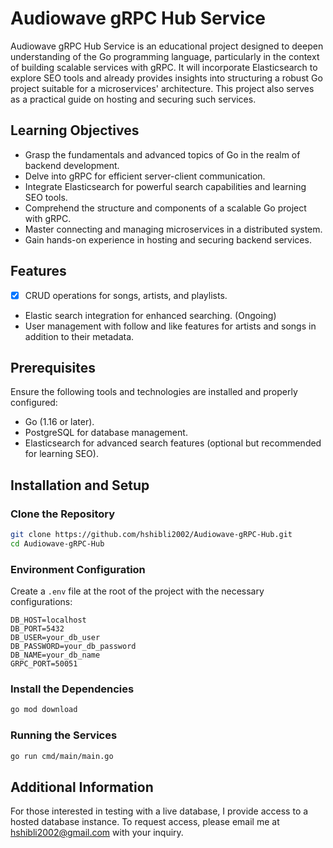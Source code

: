 # Audiowave gRPC Hub Service

Audiowave gRPC Hub Service is an educational project designed to deepen understanding of the Go programming language, particularly in the context of building scalable services with gRPC. It will incorporate Elasticsearch to explore SEO tools and already provides insights into structuring a robust Go project suitable for a microservices' architecture. This project also serves as a practical guide on hosting and securing such services.

## Learning Objectives

- Grasp the fundamentals and advanced topics of Go in the realm of backend development.
- Delve into gRPC for efficient server-client communication.
- Integrate Elasticsearch for powerful search capabilities and learning SEO tools.
- Comprehend the structure and components of a scalable Go project with gRPC.
- Master connecting and managing microservices in a distributed system.
- Gain hands-on experience in hosting and securing backend services.

## Features

- [X] CRUD operations for songs, artists, and playlists.
- Elastic search integration for enhanced searching. (Ongoing)
- User management with follow and like features for artists and songs in addition to their metadata.

## Prerequisites

Ensure the following tools and technologies are installed and properly configured:

- Go (1.16 or later).
- PostgreSQL for database management.
- Elasticsearch for advanced search features (optional but recommended for learning SEO).

## Installation and Setup

### Clone the Repository

```bash
git clone https://github.com/hshibli2002/Audiowave-gRPC-Hub.git
cd Audiowave-gRPC-Hub
```

### Environment Configuration

Create a `.env` file at the root of the project with the necessary configurations:
```
DB_HOST=localhost
DB_PORT=5432
DB_USER=your_db_user
DB_PASSWORD=your_db_password
DB_NAME=your_db_name
GRPC_PORT=50051
```

### Install the Dependencies

```bash
go mod download
```

### Running the Services

```bash
go run cmd/main/main.go
```

## Additional Information
For those interested in testing with a live database, I provide access to a hosted database instance.
To request access, please email me at [hshibli2002@gmail.com]() with your inquiry.
